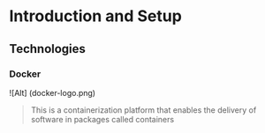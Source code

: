 # Introduction and Setup

## Technologies
### Docker
![Alt] (docker-logo.png)
> This is a containerization platform that enables the delivery of software in packages called containers
